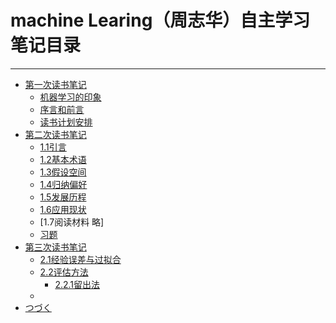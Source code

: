 # machine Learing（**周志华**）自主学习笔记目录 
---
* [第一次读书笔记](第一次读书笔记.md)
  - [机器学习的印象](第一次读书笔记.md)
  - [序言和前言](第一次读书笔记.md)
  - [ 读书计划安排](第一次读书笔记.md)
* [第二次读书笔记](第二次读书笔记.md)
  - [1.1引言](第二次读书笔记.md)
  - [1.2基本术语](第二次读书笔记.md)
  - [1.3假设空间](第二次读书笔记.md)
  - [1.4归纳偏好](第二次读书笔记.md)
  - [1.5发展历程](第二次读书笔记.md)
  - [1.6应用现状](第二次读书笔记.md)
  - [1.7阅读材料 略]
  - [习题](第二次读书笔记.md)
* [第三次读书笔记](第三次读书笔记.md)
  - [2.1经验误差与过拟合](第三次读书笔记.md)
  - [2.2评估方法](第三次读书笔记.md)
    - [2.2.1留出法](第三次读书笔记.md)
  - [](第三次读书笔记.md)
 * [つづく](第Ｎ次读书笔记.md)



 
